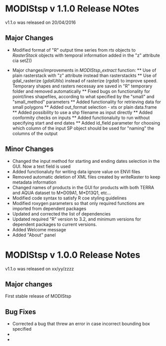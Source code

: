 # MODIStsp v 1.1.0 Release NOtes

v1.1.o was released on 20/04/2016
 
## Major Changes

* Modified format of "R" output time series from _rts_ objects to _RasterStack_ objects with temporal information added in the 
"z" attribute cia setZ()

* Major changes/improvements in _MODIStsp\_extract_ function:
 ** Use of plain rasterstack with "z" attribute instead than rasterstackts
 ** Use of gdal\_rasterize (_gdalUtils_) instead of rasterize (_rgdal_) to improve speed. Temporary shapes and rasters necessay are saved in "R" temporary folder and removed automatically
 ** Fixed bugs on functionality for point/lines shapefiles, according to what specified by the "small" and "small_method" parameters
 ** Added functionality for retrieving data for small polygons
 ** Added out_format selection - xts or plain data.frame
 ** Added possibility to use a shp filename as input directly
 ** Added conformity checks on inputs
 ** Added functionaluity to run without specifying start and end dates
 ** Added id_field parameter for choosing which column of the input SP object should be used for "naming" the columns of the output

## Minor Changes

* Changed the input method for starting and ending dates selection in the GUI. Now a text field is used 
* Added functionaluty for writing data ignore value on ENVI files
* Removed automatic deletion of XML files created by writeRaster to keep metadata information
* Changed names of products in the GUI for products with both TERRA and AQUA dataset to M\*D09A1, M\*D13Q1, etc...
* Modified code syntax to satisfy R coe styling guidelines
* Modified roxygen parameters so that only required functions are imported from dependent packages
* Updated and corrected the list of dependencies
* Updated required "R" version to 3.2, and minimum versions for dependent packages to current versions.
* Added Welcome message
* Added "About" panel

# MODIStsp v 1.0.0 Release Notes

v1.1.o was released on xx/yy/zzzz

## Major changes

First stable release of MODIStsp



## Bug Fixes

* Corrected a bug that threw an error in case incorrect bounding box specified
* 
* 




